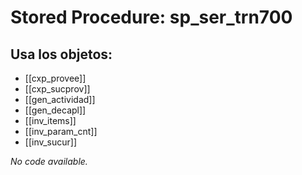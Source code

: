 # Stored Procedure: sp_ser_trn700

## Usa los objetos:
- [[cxp_provee]]
- [[cxp_sucprov]]
- [[gen_actividad]]
- [[gen_decapl]]
- [[inv_items]]
- [[inv_param_cnt]]
- [[inv_sucur]]

*No code available.*
